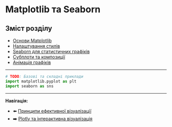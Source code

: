 # Matplotlib та Seaborn

## Зміст розділу

-   [Основи Matplotlib](#основи-matplotlib)
-   [Налаштування стилів](#налаштування-стилів)
-   [Seaborn для статистичних графіків](#seaborn-для-статистичних-графіків)
-   [Субплоти та композиції](#субплоти-та-композиції)
-   [Анімація графіків](#анімація-графіків)

---

<!-- TODO: Повний гід по Matplotlib/Seaborn -->
<!-- Практичні приклади -->
<!-- Кастомізація графіків -->

```python
# TODO: Базові та складні приклади
import matplotlib.pyplot as plt
import seaborn as sns
```

---

**Навігація:**

-   ⬅️ [Принципи ефективної візуалізації](./16_принципи_візуалізації.md)
-   ➡️ [Plotly та інтерактивна візуалізація](./18_plotly.md)
